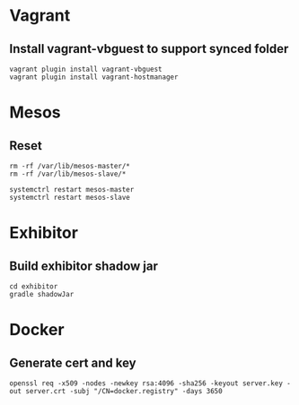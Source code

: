 # Vagrant

## Install vagrant-vbguest to support synced folder
```
vagrant plugin install vagrant-vbguest
vagrant plugin install vagrant-hostmanager
```
# Mesos
## Reset
```
rm -rf /var/lib/mesos-master/*
rm -rf /var/lib/mesos-slave/*

systemctrl restart mesos-master
systemctrl restart mesos-slave
```

# Exhibitor

## Build exhibitor shadow jar
```
cd exhibitor
gradle shadowJar
```

# Docker 
## Generate cert and key
```
openssl req -x509 -nodes -newkey rsa:4096 -sha256 -keyout server.key -out server.crt -subj "/CN=docker.registry" -days 3650
```